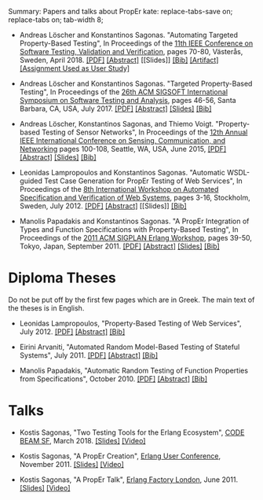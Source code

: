 Summary: Papers and talks about PropEr
kate: replace-tabs-save on; replace-tabs on; tab-width 8;

*   Andreas Löscher and Konstantinos Sagonas.
    "Automating Targeted Property-Based Testing",
    In Proceedings of the
    [11th IEEE Conference on Software Testing, Validation and Verification](http://www.es.mdh.se/icst2018/),
    pages 70-80, Västerås, Sweden, April 2018.
    [[PDF]](/papers/icst2018.pdf)
    [[Abstract]](/papers/icst2018.txt)
    [[Slides]]
    [[Bib]](/papers/icst2018.bib)
    [[Artifact]](/papers/icst2018_artifact.pdf)
    [[Assignment Used as User Study]](/papers/icst2018_assignment.pdf)

*   Andreas Löscher and Konstantinos Sagonas.
    "Targeted Property-Based Testing",
    In Proceedings of the
    [26th ACM SIGSOFT International Symposium on Software Testing and Analysis](http://conf.researchr.org/home/issta-2017),
    pages 46-56, Santa Barbara, CA, USA, July 2017.
    [[PDF]](/papers/issta2017.pdf)
    [[Abstract]](/papers/issta2017.txt)
    [[Slides]](/papers/issta2017@ISSTA-17.pdf)
    [[Bib]](/papers/issta2017.bib)

*   Andreas Löscher, Konstantinos Sagonas, and Thiemo Voigt.
    "Property-based Testing of Sensor Networks",
    In Proceedings of the
    [12th Annual IEEE International Conference on Sensing, Communication, and Networking](http://secon2015.ieee-secon.org/)
    pages 100-108, Seattle, WA, USA, June 2015,
    [[PDF]](/papers/secon2015.pdf)
    [[Abstract]](/papers/secon2015.txt)
    [[Slides]](/papers/secon2015@SECON-15.pdf)
    [[Bib]](/papers/secon2015.bib)

*   Leonidas Lampropoulos and Konstantinos Sagonas.
    "Automatic WSDL-guided Test Case Generation for PropEr Testing of Web Services",
    In Proceedings of the
    [8th International Workshop on Automated Specification and Verification of Web Systems](http://users.dsic.upv.es/~jsilva/wwv2012/),
    pages 3-16, Stockholm, Sweden, July 2012.
    [[PDF]](https://arxiv.org/pdf/1210.6110v1)
    [[Abstract]](/papers/proper_ws.txt)
    [[Slides]]
    [[Bib]](/papers/proper_ws.bib)

*   Manolis Papadakis and Konstantinos Sagonas.
    "A PropEr Integration of Types and Function Specifications with
    Property-Based Testing",
    In Proceedings of the
    [2011 ACM SIGPLAN Erlang Workshop](http://www.erlang.org/workshop/2011/),
    pages 39-50, Tokyo, Japan, September 2011.
    [[PDF]](/papers/proper_types.pdf)
    [[Abstract]](/papers/proper_types.txt)
    [[Slides]](/papers/proper_types@Erlang-11.pdf)
    [[Bib]](/papers/proper_types.bib)


Diploma Theses
==============

Do not be put off by the first few pages which are in Greek.
The main text of the theses is in English.

*   Leonidas Lampropoulos,
    "Property-Based Testing of Web Services",
    July 2012.
    [[PDF]](/papers/leonidas-thesis.pdf)
    [[Abstract]](/papers/leonidas-thesis.txt)
    [[Bib]](/papers/leonidas-thesis.bib)

*   Eirini Arvaniti,
    "Automated Random Model-Based Testing of Stateful Systems",
    July 2011.
    [[PDF]](/papers/eirini-thesis.pdf)
    [[Abstract]](/papers/eirini-thesis.txt)
    [[Bib]](/papers/eirini-thesis.bib)

*   Manolis Papadakis,
    "Automatic Random Testing of Function Properties from Specifications",
    October 2010.
    [[PDF]](/papers/manolis-thesis.pdf)
    [[Abstract]](/papers/manolis-thesis.txt)
    [[Bib]](/papers/manolis-thesis.bib)


Talks
=====

*   Kostis Sagonas, "Two Testing Tools for the Erlang Ecosystem", [CODE BEAM
    SF](https://www.codesync.global/conferences/code-beam-sf-2018/), March 2018.
    [[Slides]](/talks/TestingTools@SF-18.pdf)
    [[Video]](https://www.youtube.com/watch?v=4-vJeCmkCZE)

*   Kostis Sagonas, "A PropEr Creation", [Erlang User
    Conference](http://www.erlang-factory.com/conference/ErlangUserConference2011), November 2011.
    [[Slides]](/talks/proper_creation@EUC-11.pdf)
    [[Video]](http://vimeo.com/33776857)

*   Kostis Sagonas, "A PropEr Talk", [Erlang Factory
    London](http://www.erlang-factory.com/conference/London2011), June 2011.
    [[Slides]](/talks/proper_talk@London-11.pdf)
    [[Video]](http://vimeo.com/26575963)
